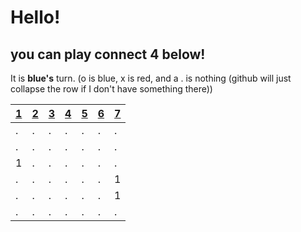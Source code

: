 
  # Hello!
  ## you can play connect 4 below!

  It is **blue's** turn. (o is blue, x is red, and a . is nothing (github will just collapse the row if I don't have something there))
  
  | [1](https://github.com/bymith/gh-actions-testing/issues/new?title=dropTile%7Cred%7C1&body=Hit+sumbit+new+issue+or+just+press+enter.+Then+just+wait+like+30+seconds+for+it+to+update+%3A%29) | [2](https://github.com/bymith/gh-actions-testing/issues/new?title=dropTile%7Cred%7C2&body=Hit+sumbit+new+issue+or+just+press+enter.+Then+just+wait+like+30+seconds+for+it+to+update+%3A%29) | [3](https://github.com/bymith/gh-actions-testing/issues/new?title=dropTile%7Cred%7C3&body=Hit+sumbit+new+issue+or+just+press+enter.+Then+just+wait+like+30+seconds+for+it+to+update+%3A%29) | [4](https://github.com/bymith/gh-actions-testing/issues/new?title=dropTile%7Cred%7C4&body=Hit+sumbit+new+issue+or+just+press+enter.+Then+just+wait+like+30+seconds+for+it+to+update+%3A%29) | [5](https://github.com/bymith/gh-actions-testing/issues/new?title=dropTile%7Cred%7C5&body=Hit+sumbit+new+issue+or+just+press+enter.+Then+just+wait+like+30+seconds+for+it+to+update+%3A%29) | [6](https://github.com/bymith/gh-actions-testing/issues/new?title=dropTile%7Cred%7C6&body=Hit+sumbit+new+issue+or+just+press+enter.+Then+just+wait+like+30+seconds+for+it+to+update+%3A%29) | [7](https://github.com/bymith/gh-actions-testing/issues/new?title=dropTile%7Cred%7C7&body=Hit+sumbit+new+issue+or+just+press+enter.+Then+just+wait+like+30+seconds+for+it+to+update+%3A%29) |
  | - | - | - | - | - | - | - |
  | . | . | . | . | . | . | . |
  | . | . | . | . | . | . | . |
  | 1 | . | . | . | . | . | . |
  | . | . | . | . | . | . | 1 |
  | . | . | . | . | . | . | 1 |
  | . | . | . | . | . | . | . |
  
  
